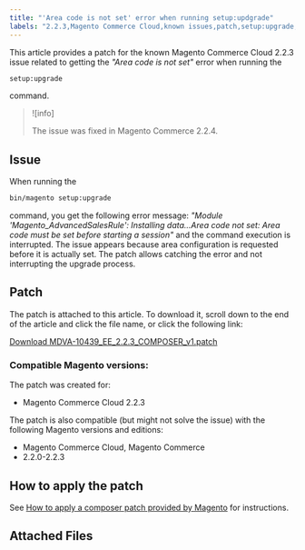 ```yaml
---
title: "'Area code is not set' error when running setup:updgrade"
labels: "2.2.3,Magento Commerce Cloud,known issues,patch,setup:upgrade,troubleshooting"
---
```


This article provides a patch for the known Magento Commerce Cloud 2.2.3 issue related to getting the *"Area code is not set"* error when running the

```bash
setup:upgrade
```

command.

>![info]
>
>The issue was fixed in Magento Commerce 2.2.4.

## Issue

When running the

```bash
bin/magento setup:upgrade
```

command, you get the following error message: *"Module 'Magento\_AdvancedSalesRule': Installing data...Area code not set: Area code must be set before starting a session"* and the command execution is interrupted. The issue appears because area configuration is requested before it is actually set. The patch allows catching the error and not interrupting the upgrade process.

## Patch

The patch is attached to this article. To download it, scroll down to the end of the article and click the file name, or click the following link:

 [Download MDVA-10439\_EE\_2.2.3\_COMPOSER\_v1.patch](https://support.magento.com/hc/en-us/article_attachments/360025885651/MDVA-10439_EE_2.2.3_COMPOSER_v1.patch) 

### Compatible Magento versions:

The patch was created for:

* Magento Commerce Cloud 2.2.3

The patch is also compatible (but might not solve the issue) with the following Magento versions and editions:

* Magento Commerce Cloud, Magento Commerce
* 2.2.0-2.2.3

## How to apply the patch

See [How to apply a composer patch provided by Magento](https://support.magento.com/hc/en-us/articles/360028367731) for instructions.

## Attached Files
